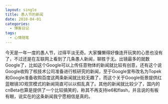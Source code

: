 ```yaml
---
layout: single
title: 愚人节的新闻
date: 2010-04-01
categories:
  - 博客日记
tags:
  - 心情随笔
---
```


今天是一年一度的愚人节，过得平淡无奇。大家慵懒得好像连开玩笑的心思也没有了，不过还是在互联网上看到了几条愚人新闻，聊胜于无。出镜最多的就数Google了，比如这个Google可以上传任意物体的新闻就比较有创意，还有这个说Google收购了核技术公司准备进行核研究的新闻，至于Google宣布改名为Topek和Google准备收购百度这两条新闻就比较无趣了，而这个关于Google街景提供红蓝眼镜3D观赏模式的新闻简直可以以假乱真了。其他的新闻就比较少了，国内的cnBeta也算是提供了一个比较搞笑的，称其不再支持ie6和flash，并且说的有板有眼，说实在的这条新闻我宁愿相信是真的。
